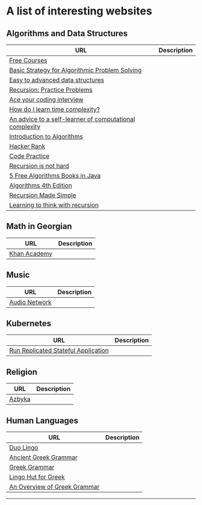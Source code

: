 # A list of interesting websites

## Algorithms and Data Structures 
URL | Description
-- | --
    [Free Courses](https://courses.edx.org/courses/course-v1:PennX+SD3x+3T2019/courseware/ef701e0fcd8d4ac588fdbcd7e4e4202b/05d210732ec144ec83a8d92d1e276111/?child=first) | 
    [Basic Strategy for Algorithmic Problem Solving](https://www.cs.jhu.edu/~jorgev/cs106/ProblemSolving.html) |
    [Easy to advanced data structures](https://www.udemy.com/course/introduction-to-data-structures/learn/lecture/7259290##announcements) | 
    [Recursion: Practice Problems](https://medium.com/@codingfreak/recursion-practice-problems-d8c6b4fbb04e) |
    [Ace your coding interview](https://www.techiedelight.com/find-shortest-path-in-maze/) |
    [How do I learn time complexity?](https://www.quora.com/How-do-I-learn-time-complexity-and-space-complexity-in-data-structure-from-scratch) |
    [An advice to a self-learner of computational complexity](https://cs.stackexchange.com/questions/61170/an-advice-to-a-self-learner-of-computational-complexity) | 
    [Introduction to Algorithms](http://staff.ustc.edu.cn/~csli/graduate/algorithms/book6/toc.htm) |
    [Hacker Rank](https://www.hackerrank.com/challenges/30-recursion/problem) |
    [Code Practice](https://codingbat.com/python) | 
    [Recursion is not hard](https://www.freecodecamp.org/news/recursion-is-not-hard-858a48830d83/) |
    [5 Free Algorithms Books in Java](https://javarevisited.blogspot.com/2016/05/5-free-data-structure-and-algorithm-books-in-java.html##axzz4uXETWjmV) |
    [Algorithms 4th Edition](https://algs4.cs.princeton.edu/home/) | 
    [Recursion Made Simple](https://medium.com/code-zen/recursion-demystified-24867f045c62) | 
    [Learning to think with recursion](https://medium.com/@daniel.oliver.king/getting-started-with-recursion-f89f57c5b60e) | 


## Math in Georgian 
URL | Description
-- | --
[Khan Academy](https://ka.khanacademy.org/math) |

## Music 
URL | Description
-- | --
[Audio Network](https://www.audionetwork.com/browse/m/track/sleeping-giant_19326?category=23219) |

## Kubernetes
URL | Description
--- | ---
[Run Replicated Stateful Application](https://kubernetes.io/docs/tasks/run-application/run-replicated-stateful-application/) |


## Religion 
URL | Description
-- | --
[Azbyka](http://azbyka.ru/) |


## Human Languages 
URL | Description
--- | ---
[Duo Lingo](https://www.duolingo.com/learn) |
[Ancient Greek Grammar](https://en.wiktionary.org/wiki/Appendix:Ancient_Greek_grammar_tables##Examples_ending_with_-%CE%B1%CF%82_or_-%CE%B7%CF%82) |
[Greek Grammar](https://www.greekgrammar.eu/) |
[Lingo Hut for Greek](https://www.lingohut.com/ka/v571245/%E1%83%91%E1%83%94%E1%83%A0%E1%83%AB%E1%83%9C%E1%83%A3%E1%83%9A%E1%83%98%E1%83%A1-%E1%83%92%E1%83%90%E1%83%99%E1%83%95%E1%83%94%E1%83%97%E1%83%98%E1%83%9A%E1%83%94%E1%83%91%E1%83%98-%E1%83%A0%E1%83%98%E1%83%AA%E1%83%AE%E1%83%95%E1%83%94%E1%83%91%E1%83%98-1-%E1%83%93%E1%83%90%E1%83%9C-10-%E1%83%9B%E1%83%93%E1%83%94) |
[An Overview of Greek Grammar](https://www.foundalis.com/lan/grkgram.htm##PartsOfSpeech) | 


---

